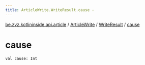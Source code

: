 ```yaml
---
title: ArticleWrite.WriteResult.cause - 
---
```


[be.zvz.kotlininside.api.article](../../index.html) / [ArticleWrite](../index.html) / [WriteResult](index.html) / [cause](./cause.html)

# cause

`val cause: Int`